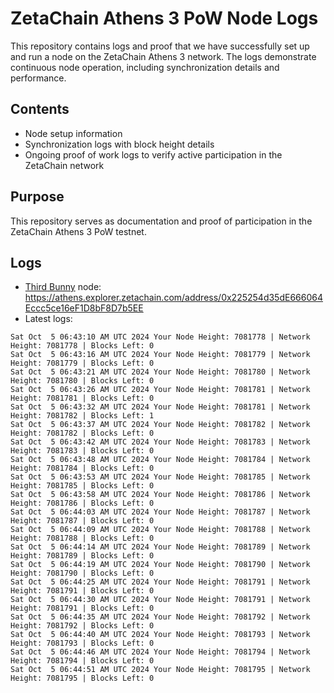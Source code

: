# ZetaChain Athens 3 PoW Node Logs
This repository contains logs and proof that we have successfully set up and run a node on the ZetaChain Athens 3 network. The logs demonstrate continuous node operation, including synchronization details and performance.

## Contents
- Node setup information
- Synchronization logs with block height details
- Ongoing proof of work logs to verify active participation in the ZetaChain network

## Purpose
This repository serves as documentation and proof of participation in the ZetaChain Athens 3 PoW testnet.

## Logs

- [Third Bunny](https://thirdbunny.xyz/) node: https://athens.explorer.zetachain.com/address/0x225254d35dE666064Eccc5ce16eF1D8bF8D7b5EE
- Latest logs:
```
Sat Oct  5 06:43:10 AM UTC 2024 Your Node Height: 7081778 | Network Height: 7081778 | Blocks Left: 0
Sat Oct  5 06:43:16 AM UTC 2024 Your Node Height: 7081779 | Network Height: 7081779 | Blocks Left: 0
Sat Oct  5 06:43:21 AM UTC 2024 Your Node Height: 7081780 | Network Height: 7081780 | Blocks Left: 0
Sat Oct  5 06:43:26 AM UTC 2024 Your Node Height: 7081781 | Network Height: 7081781 | Blocks Left: 0
Sat Oct  5 06:43:32 AM UTC 2024 Your Node Height: 7081781 | Network Height: 7081782 | Blocks Left: 1
Sat Oct  5 06:43:37 AM UTC 2024 Your Node Height: 7081782 | Network Height: 7081782 | Blocks Left: 0
Sat Oct  5 06:43:42 AM UTC 2024 Your Node Height: 7081783 | Network Height: 7081783 | Blocks Left: 0
Sat Oct  5 06:43:48 AM UTC 2024 Your Node Height: 7081784 | Network Height: 7081784 | Blocks Left: 0
Sat Oct  5 06:43:53 AM UTC 2024 Your Node Height: 7081785 | Network Height: 7081785 | Blocks Left: 0
Sat Oct  5 06:43:58 AM UTC 2024 Your Node Height: 7081786 | Network Height: 7081786 | Blocks Left: 0
Sat Oct  5 06:44:03 AM UTC 2024 Your Node Height: 7081787 | Network Height: 7081787 | Blocks Left: 0
Sat Oct  5 06:44:09 AM UTC 2024 Your Node Height: 7081788 | Network Height: 7081788 | Blocks Left: 0
Sat Oct  5 06:44:14 AM UTC 2024 Your Node Height: 7081789 | Network Height: 7081789 | Blocks Left: 0
Sat Oct  5 06:44:19 AM UTC 2024 Your Node Height: 7081790 | Network Height: 7081790 | Blocks Left: 0
Sat Oct  5 06:44:25 AM UTC 2024 Your Node Height: 7081791 | Network Height: 7081791 | Blocks Left: 0
Sat Oct  5 06:44:30 AM UTC 2024 Your Node Height: 7081791 | Network Height: 7081791 | Blocks Left: 0
Sat Oct  5 06:44:35 AM UTC 2024 Your Node Height: 7081792 | Network Height: 7081792 | Blocks Left: 0
Sat Oct  5 06:44:40 AM UTC 2024 Your Node Height: 7081793 | Network Height: 7081793 | Blocks Left: 0
Sat Oct  5 06:44:46 AM UTC 2024 Your Node Height: 7081794 | Network Height: 7081794 | Blocks Left: 0
Sat Oct  5 06:44:51 AM UTC 2024 Your Node Height: 7081795 | Network Height: 7081795 | Blocks Left: 0
```
